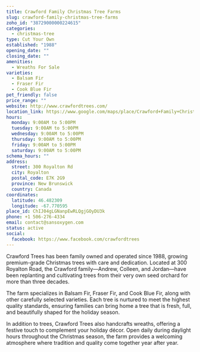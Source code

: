```yaml
---
title: Crawford Family Christmas Tree Farms
slug: crawford-family-christmas-tree-farms
zoho_id: "38729000000224615"
categories:
  - christmas-tree
type: Cut Your Own
established: "1988"
opening_date: ""
closing_date: ""
amenities:
  - Wreaths For Sale
varieties:
  - Balsam Fir
  - Fraser Fir
  - Cook Blue Fir
pet_friendly: false
price_range: ""
website: http://www.crawfordtrees.com/
location_link: https://www.google.com/maps/place/Crawford+Family+Christmas+Tree+Farms/@46.482309,-67.770595,14z/data=!4m8!1m2!2m1!1sCrawford+Family+Christmas+Tree+Farms!3m4!1s0x4ca4a7d6180b88d3:0x795383ec1823082d!8m2!3d46.482309!4d-67.770595
hours:
  monday: 9:00AM to 5:00PM
  tuesday: 9:00AM to 5:00PM
  wednesday: 9:00AM to 5:00PM
  thursday: 9:00AM to 5:00PM
  friday: 9:00AM to 5:00PM
  saturday: 9:00AM to 5:00PM
schema_hours: ""
address:
  street: 300 Royalton Rd
  city: Royalton
  postal_code: E7K 2G9
  province: New Brunswick
  country: Canada
coordinates:
  latitude: 46.482309
  longitude: -67.770595
place_id: ChIJ04gLGNanpEwRLQgjGOyDU3k
phone: +1 506-276-4334
email: contact@sansoxygen.com
status: active
social:
  facebook: https://www.facebook.com/crawfordtrees
---
```


Crawford Trees has been family owned and operated since 1988, growing premium-grade Christmas trees with care and dedication. Located at 300 Royalton Road, the Crawford family—Andrew, Colleen, and Jordan—have been replanting and cultivating trees from their very own seed orchard for more than three decades.

The farm specializes in Balsam Fir, Fraser Fir, and Cook Blue Fir, along with other carefully selected varieties. Each tree is nurtured to meet the highest quality standards, ensuring families can bring home a tree that is fresh, full, and beautifully shaped for the holiday season.

In addition to trees, Crawford Trees also handcrafts wreaths, offering a festive touch to complement your holiday décor. Open daily during daylight hours throughout the Christmas season, the farm provides a welcoming atmosphere where tradition and quality come together year after year.
